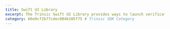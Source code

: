 ```yaml
---
title: Swift UI Library
excerpt: The Trinsic Swift UI Library provides ways to launch verification sessions directly in your Swift and Objective-C projects.
category: 66e9cf2b77cdec004b105f75 # Trinsic SDK Category
---
```

